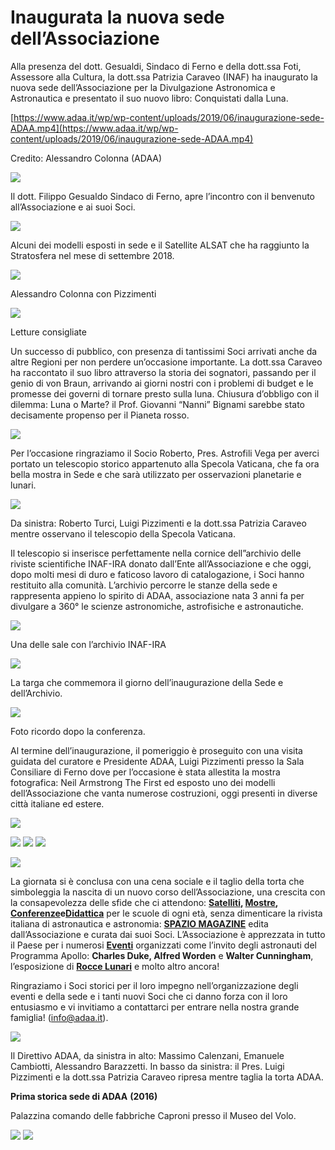 Inaugurata la nuova sede dell’Associazione
==========================================

Alla presenza del dott. Gesualdi, Sindaco di Ferno e della dott.ssa Foti, Assessore alla Cultura, la dott.ssa Patrizia Caraveo (INAF) ha inaugurato la nuova sede dell’Associazione per la Divulgazione Astronomica e Astronautica e presentato il suo nuovo libro: Conquistati dalla Luna.

[https://www.adaa.it/wp/wp-content/uploads/2019/06/inaugurazione-sede-ADAA.mp4](https://www.adaa.it/wp/wp-content/uploads/2019/06/inaugurazione-sede-ADAA.mp4)

Credito: Alessandro Colonna (ADAA)

![](https://www.adaa.it/wp/wp-content/uploads/2019/06/2019-06-01_15.10.58-300x225.jpg)

Il dott. Filippo Gesualdo Sindaco di Ferno, apre l’incontro con il benvenuto all’Associazione e ai suoi Soci.

![](https://www.adaa.it/wp/wp-content/uploads/2019/06/2019-06-01_14.48.09-300x225.jpg)

Alcuni dei modelli esposti in sede e il Satellite ALSAT che ha raggiunto la Stratosfera nel mese di settembre 2018.

![](https://www.adaa.it/wp/wp-content/uploads/2019/06/14-300x169.jpg)

Alessandro Colonna con Pizzimenti

![](https://www.adaa.it/wp/wp-content/uploads/2019/06/11-300x169.jpg)

Letture consigliate

Un successo di pubblico, con presenza di tantissimi Soci arrivati anche da altre Regioni per non perdere un’occasione importante. La dott.ssa Caraveo ha raccontato il suo libro attraverso la storia dei sognatori, passando per il genio di von Braun, arrivando ai giorni nostri con i problemi di budget e le promesse dei governi di tornare presto sulla luna. Chiusura d’obbligo con il dilemma: Luna o Marte? il Prof. Giovanni “Nanni” Bignami sarebbe stato decisamente propenso per il Pianeta rosso.

![](https://www.adaa.it/wp/wp-content/uploads/2019/05/conquistati-dalla-luna-2965-186x300.jpg)

Per l’occasione ringraziamo il Socio Roberto, Pres. Astrofili Vega per averci portato un telescopio storico appartenuto alla Specola Vaticana, che fa ora bella mostra in Sede e che sarà utilizzato per osservazioni planetarie e lunari.

![](https://www.adaa.it/wp/wp-content/uploads/2019/06/20190601_153837-300x169.jpg)

Da sinistra: Roberto Turci, Luigi Pizzimenti e la dott.ssa Patrizia Caraveo mentre osservano il telescopio della Specola Vaticana.

Il telescopio si inserisce perfettamente nella cornice dell”archivio delle riviste scientifiche INAF-IRA donato dall’Ente all’Associazione e che oggi, dopo molti mesi di duro e faticoso lavoro di catalogazione, i Soci hanno restituito alla comunità. L’archivio percorre le stanze della sede e rappresenta appieno lo spirito di ADAA, associazione nata 3 anni fa per divulgare a 360° le scienze astronomiche, astrofisiche e astronautiche.

![](https://www.adaa.it/wp/wp-content/uploads/2019/05/Archivio-INAF-ADAA-300x225.jpg)

Una delle sale con l’archivio INAF-IRA

![](https://www.adaa.it/wp/wp-content/uploads/2019/06/02-300x169.jpg)

La targa che commemora il giorno dell’inaugurazione della Sede e dell’Archivio.

![](https://www.adaa.it/wp/wp-content/uploads/2019/06/IMG-20190601-WA0014-300x225.jpg)

Foto ricordo dopo la conferenza.

Al termine dell’inaugurazione, il pomeriggio è proseguito con una visita guidata del curatore e Presidente ADAA, Luigi Pizzimenti presso la Sala Consiliare di Ferno dove per l’occasione è stata allestita la mostra fotografica: Neil Armstrong The First ed esposto uno dei modelli dell’Associazione che vanta numerose costruzioni, oggi presenti in diverse città italiane ed estere.

![](https://www.adaa.it/wp/wp-content/uploads/2019/06/10-300x169.jpg)

![](https://www.adaa.it/wp/wp-content/uploads/2019/06/08-300x169.jpg) ![](https://www.adaa.it/wp/wp-content/uploads/2019/06/20190601_193401-300x169.jpg) ![](https://www.adaa.it/wp/wp-content/uploads/2019/06/09-300x169.jpg)

![](https://www.adaa.it/wp/wp-content/uploads/2019/06/2019-06-01_18.20.41-300x225.jpg)

La giornata si è conclusa con una cena sociale e il taglio della torta che simboleggia la nascita di un nuovo corso dell’Associazione, una crescita con la consapevolezza delle sfide che ci attendono: **[Satelliti](https://www.adaa.it/cubesat-adaa/), [Mostre](http://www.neilarmstrongthefirst.it), [Conferenze](https://www.adaa.it)**e**[Didattica](https://www.adaa.it/il-planetario/)** per le scuole di ogni età, senza dimenticare la rivista italiana di astronautica e astronomia: **[SPAZIO MAGAZINE](https://www.adaa.it/home-2/spazio-magazine/)** edita dall’Associazione e curata dai suoi Soci. L’Associazione è apprezzata in tutto il Paese per i numerosi **[Eventi](https://www.adaa.it/2017/01/17/29-e-30-aprile-2017-charlie-duke-apollo-16/)** organizzati come l’invito degli astronauti del Programma Apollo: **Charles Duke, Alfred Worden** e **Walter Cunningham**, l’esposizione di **[Rocce Lunari](https://www.adaa.it/ti-porto-la-luna/conferenza-stampa-adaa-alla-camera-dei-deputati/)** e molto altro ancora!

Ringraziamo i Soci storici per il loro impegno nell’organizzazione degli eventi e della sede e i tanti nuovi Soci che ci danno forza con il loro entusiasmo e vi invitiamo a contattarci per entrare nella nostra grande famiglia! (info@adaa.it).

![](https://www.adaa.it/wp/wp-content/uploads/2019/06/13-300x225.jpg)

Il Direttivo ADAA, da sinistra in alto: Massimo Calenzani, Emanuele Cambiotti, Alessandro Barazzetti. In basso da sinistra: il Pres. Luigi Pizzimenti e la dott.ssa Patrizia Caraveo ripresa mentre taglia la torta ADAA.

**Prima storica sede di ADAA** **(2016)**

Palazzina comando delle fabbriche Caproni presso il Museo del Volo.

![](https://www.adaa.it/wp/wp-content/uploads/2020/09/caproni_sede-adaa-1024x768.jpg) ![](https://www.adaa.it/wp/wp-content/uploads/2020/09/prima-sede-adaa-768x1024.jpg)